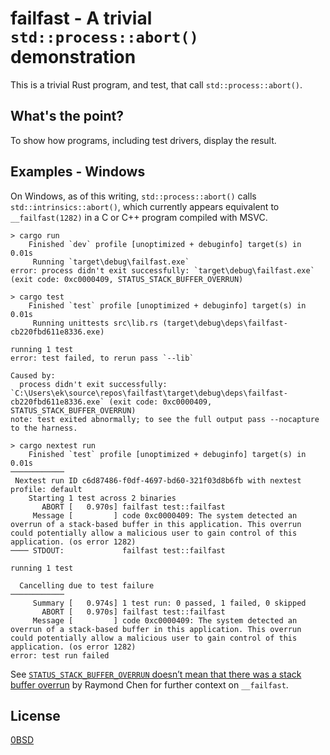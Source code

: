 # failfast - A trivial `std::process::abort()` demonstration

This is a trivial Rust program, and test, that call `std::process::abort()`.

## What's the point?

To show how programs, including test drivers, display the result.

## Examples - Windows

On Windows, as of this writing, `std::process::abort()` calls `std::intrinsics::abort()`, which currently appears equivalent to `__failfast(1282)` in a C or C++ program compiled with MSVC.

```text
> cargo run
    Finished `dev` profile [unoptimized + debuginfo] target(s) in 0.01s
     Running `target\debug\failfast.exe`
error: process didn't exit successfully: `target\debug\failfast.exe` (exit code: 0xc0000409, STATUS_STACK_BUFFER_OVERRUN)
```

```text
> cargo test
    Finished `test` profile [unoptimized + debuginfo] target(s) in 0.01s
     Running unittests src\lib.rs (target\debug\deps\failfast-cb220fbd611e8336.exe)

running 1 test
error: test failed, to rerun pass `--lib`

Caused by:
  process didn't exit successfully: `C:\Users\ek\source\repos\failfast\target\debug\deps\failfast-cb220fbd611e8336.exe` (exit code: 0xc0000409, STATUS_STACK_BUFFER_OVERRUN)
note: test exited abnormally; to see the full output pass --nocapture to the harness.
```

```text
> cargo nextest run
    Finished `test` profile [unoptimized + debuginfo] target(s) in 0.01s
────────────
 Nextest run ID c6d87486-f0df-4697-bd60-321f03d8b6fb with nextest profile: default
    Starting 1 test across 2 binaries
       ABORT [   0.970s] failfast test::failfast
     Message [         ] code 0xc0000409: The system detected an overrun of a stack-based buffer in this application. This overrun could potentially allow a malicious user to gain control of this application. (os error 1282)
──── STDOUT:             failfast test::failfast

running 1 test

  Cancelling due to test failure
────────────
     Summary [   0.974s] 1 test run: 0 passed, 1 failed, 0 skipped
       ABORT [   0.970s] failfast test::failfast
     Message [         ] code 0xc0000409: The system detected an overrun of a stack-based buffer in this application. This overrun could potentially allow a malicious user to gain control of this application. (os error 1282)
error: test run failed
```

See [`STATUS_STACK_BUFFER_OVERRUN` doesn’t mean that there was a stack buffer overrun](https://devblogs.microsoft.com/oldnewthing/20190108-00/?p=100655) by Raymond Chen for further context on `__failfast`.

## License

[0BSD](LICENSE)
